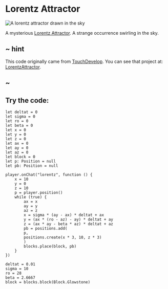 # Lorentz Attractor

![A lorentz attractor drawn in the sky](/static/mods/lorentz-attractor.jpg)

A mysterious [Lorentz Attractor](https://wikipedia.org/wiki/Lorenz_system). A strange occurrence swirling in the sky.

## ~ hint

This code originally came from [TouchDevelop](https://www.touchdevelop.com). You can see that project at: [LorentzAttractor](https://www.touchdevelop.com/qrfn).

## ~

## Try the code:

```blocks
let deltat = 0
let sigma = 0
let ro = 0
let beta = 0
let x = 0
let y = 0
let z = 0
let ax = 0
let ay = 0
let az = 0
let block = 0
let p: Position = null
let pb: Position = null

player.onChat("lorentz", function () {
    x = 10
    y = 0
    z = 10
    p = player.position()
    while (true) {
        ax = x
        ay = y
        az = z
        x = sigma * (ay - ax) * deltat + ax
        y = (ax * (ro - az) - ay) * deltat + ay
        z = (ax * ay - beta * az) * deltat + az
        pb = positions.add(
        p,
        positions.create(x * 3, 10, z * 3)
        )
        blocks.place(block, pb)
    }
})

deltat = 0.01
sigma = 10
ro = 28
beta = 2.6667
block = blocks.block(Block.Glowstone)
```